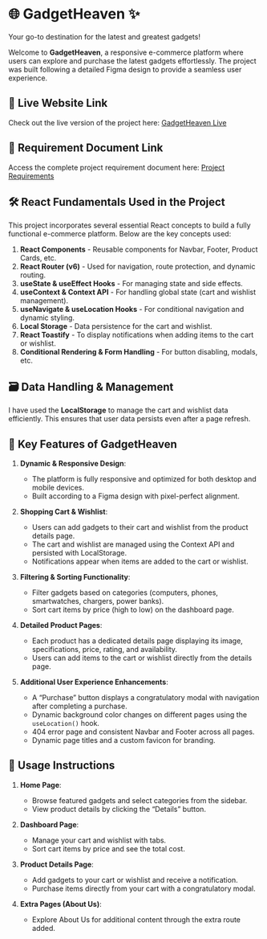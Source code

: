 # 🌐 GadgetHeaven ✨

Your go-to destination for the latest and greatest gadgets!

Welcome to **GadgetHeaven**, a responsive e-commerce platform where users can explore and purchase the latest gadgets effortlessly. The project was built following a detailed Figma design to provide a seamless user experience.

## 🚀 Live Website Link
Check out the live version of the project here: [GadgetHeaven Live](https://gadget-heaven2.netlify.app/)

## 📄 Requirement Document Link
Access the complete project requirement document here: [Project Requirements](/requirment-document.pdf)

## 🛠️ React Fundamentals Used in the Project
This project incorporates several essential React concepts to build a fully functional e-commerce platform. Below are the key concepts used:

1. **React Components** - Reusable components for Navbar, Footer, Product Cards, etc.
2. **React Router (v6)** - Used for navigation, route protection, and dynamic routing.
3. **useState & useEffect Hooks** - For managing state and side effects.
4. **useContext & Context API** - For handling global state (cart and wishlist management).
5. **useNavigate & useLocation Hooks** - For conditional navigation and dynamic styling.
6. **Local Storage** - Data persistence for the cart and wishlist.
7. **React Toastify** - To display notifications when adding items to the cart or wishlist.
8. **Conditional Rendering & Form Handling** - For button disabling, modals, etc.

## 🗃️ Data Handling & Management
I have used the **LocalStorage** to manage the cart and wishlist data efficiently. This ensures that user data persists even after a page refresh.

## 🌟 Key Features of GadgetHeaven

1. **Dynamic & Responsive Design**:
   - The platform is fully responsive and optimized for both desktop and mobile devices.
   - Built according to a Figma design with pixel-perfect alignment.

2. **Shopping Cart & Wishlist**:
   - Users can add gadgets to their cart and wishlist from the product details page.
   - The cart and wishlist are managed using the Context API and persisted with LocalStorage.
   - Notifications appear when items are added to the cart or wishlist.

3. **Filtering & Sorting Functionality**:
   - Filter gadgets based on categories (computers, phones, smartwatches, chargers, power banks).
   - Sort cart items by price (high to low) on the dashboard page.

4. **Detailed Product Pages**:
   - Each product has a dedicated details page displaying its image, specifications, price, rating, and availability.
   - Users can add items to the cart or wishlist directly from the details page.

5. **Additional User Experience Enhancements**:
   - A “Purchase” button displays a congratulatory modal with navigation after completing a purchase.
   - Dynamic background color changes on different pages using the `useLocation()` hook.
   - 404 error page and consistent Navbar and Footer across all pages.
   - Dynamic page titles and a custom favicon for branding.

## 🛒 Usage Instructions

1. **Home Page**:
   - Browse featured gadgets and select categories from the sidebar.
   - View product details by clicking the “Details” button.

2. **Dashboard Page**:
   - Manage your cart and wishlist with tabs.
   - Sort cart items by price and see the total cost.

3. **Product Details Page**:
   - Add gadgets to your cart or wishlist and receive a notification.
   - Purchase items directly from your cart with a congratulatory modal.

4. **Extra Pages (About Us)**:
   - Explore About Us for additional content through the extra route added.